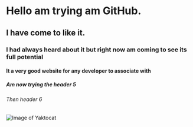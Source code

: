 # Hello am trying am GitHub.
## I have come to like it.
### I had always heard about it but right now am coming to see its full potential
#### It a very good website for any developer to associate with
##### Am now trying the header 5
###### Then header 6
![Image of Yaktocat](https://octodex.github.com/images/yaktocat.png)
